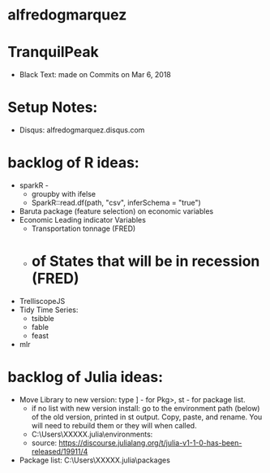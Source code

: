 # alfredogmarquez

# TranquilPeak
 - Black Text: made on Commits on Mar 6, 2018
 

# Setup Notes:
  - Disqus: alfredogmarquez.disqus.com

# backlog of R ideas:
  - sparkR -
    - groupby with ifelse
    - SparkR::read.df(path, "csv", inferSchema = "true")
  - Baruta package (feature selection) on economic variables
  - Economic Leading indicator Variables
    - Transportation tonnage (FRED)
    - # of States that will be in recession (FRED)
  - TrelliscopeJS
  - Tidy Time Series:
    - tsibble
    - fable 
    - feast
  - mlr

# backlog of Julia ideas:
  - Move Library to new version: type ] - for Pkg>, st - for package list.
    - if no list with new version install: go to the environment path (below) of the old version, printed in st output. Copy, paste, and rename. You will need to rebuild them or they will when called.
    - C:\Users\XXXXX\.julia\environments: 
    - source: https://discourse.julialang.org/t/julia-v1-1-0-has-been-released/19911/4
  - Package list: C:\Users\XXXXX\.julia\packages
